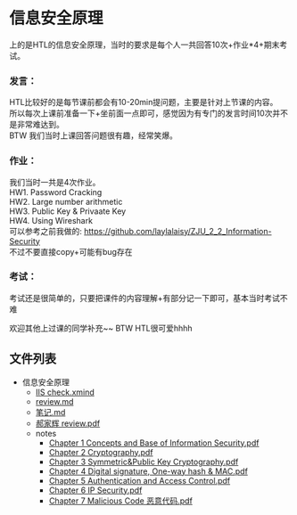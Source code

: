 # 信息安全原理

上的是HTL的信息安全原理，当时的要求是每个人一共回答10次+作业*4+期末考试。

### 发言：
HTL比较好的是每节课前都会有10-20min提问题，主要是针对上节课的内容。  
所以每次上课前准备一下+坐前面一点即可，感觉因为有专门的发言时间10次并不是非常难达到。  
BTW 我们当时上课回答问题很有趣，经常笑爆。

### 作业：
我们当时一共是4次作业。   
HW1. Password Cracking  
HW2. Large number arithmetic  
HW3. Public Key & Privaate Key  
HW4. Using Wireshark  
可以参考之前我做的: https://github.com/laylalaisy/ZJU_2_2_Information-Security  
不过不要直接copy+可能有bug存在

### 考试：
考试还是很简单的，只要把课件的内容理解+有部分记一下即可，基本当时考试不难

欢迎其他上过课的同学补充~~
BTW HTL很可爱hhhh


## 文件列表

- 信息安全原理
    - [IIS check.xmind](https%3A//github.com/QSCTech/zju-icicles/raw/master/%E4%BF%A1%E6%81%AF%E5%AE%89%E5%85%A8%E5%8E%9F%E7%90%86/IIS%20check.xmind)
    - [review.md](https%3A//github.com/QSCTech/zju-icicles/blob/master/%E4%BF%A1%E6%81%AF%E5%AE%89%E5%85%A8%E5%8E%9F%E7%90%86/review.md)
    - [笔记.md](https%3A//github.com/QSCTech/zju-icicles/blob/master/%E4%BF%A1%E6%81%AF%E5%AE%89%E5%85%A8%E5%8E%9F%E7%90%86/%E7%AC%94%E8%AE%B0.md)
    - [郝家辉 review.pdf](https%3A//github.com/QSCTech/zju-icicles/raw/master/%E4%BF%A1%E6%81%AF%E5%AE%89%E5%85%A8%E5%8E%9F%E7%90%86/%E9%83%9D%E5%AE%B6%E8%BE%89%20review.pdf)
    - notes
        - [Chapter 1 Concepts and Base of Information Security.pdf](https%3A//github.com/QSCTech/zju-icicles/raw/master/%E4%BF%A1%E6%81%AF%E5%AE%89%E5%85%A8%E5%8E%9F%E7%90%86/notes/Chapter%201%20Concepts%20and%20Base%20of%20Information%20Security.pdf)
        - [Chapter 2 Cryptography.pdf](https%3A//github.com/QSCTech/zju-icicles/raw/master/%E4%BF%A1%E6%81%AF%E5%AE%89%E5%85%A8%E5%8E%9F%E7%90%86/notes/Chapter%202%20Cryptography.pdf)
        - [Chapter 3  Symmetric&Public Key Cryptography.pdf](https%3A//github.com/QSCTech/zju-icicles/raw/master/%E4%BF%A1%E6%81%AF%E5%AE%89%E5%85%A8%E5%8E%9F%E7%90%86/notes/Chapter%203%20%20Symmetric%26Public%20Key%20Cryptography.pdf)
        - [Chapter 4 Digital signature, One-way hash & MAC.pdf](https%3A//github.com/QSCTech/zju-icicles/raw/master/%E4%BF%A1%E6%81%AF%E5%AE%89%E5%85%A8%E5%8E%9F%E7%90%86/notes/Chapter%204%20Digital%20signature%2C%20One-way%20hash%20%26%20MAC.pdf)
        - [Chapter 5 Authentication and Access Control.pdf](https%3A//github.com/QSCTech/zju-icicles/raw/master/%E4%BF%A1%E6%81%AF%E5%AE%89%E5%85%A8%E5%8E%9F%E7%90%86/notes/Chapter%205%20Authentication%20and%20Access%20Control.pdf)
        - [Chapter 6 IP Security.pdf](https%3A//github.com/QSCTech/zju-icicles/raw/master/%E4%BF%A1%E6%81%AF%E5%AE%89%E5%85%A8%E5%8E%9F%E7%90%86/notes/Chapter%206%20IP%20Security.pdf)
        - [Chapter 7 Malicious Code 恶意代码.pdf](https%3A//github.com/QSCTech/zju-icicles/raw/master/%E4%BF%A1%E6%81%AF%E5%AE%89%E5%85%A8%E5%8E%9F%E7%90%86/notes/Chapter%207%20Malicious%20Code%20%E6%81%B6%E6%84%8F%E4%BB%A3%E7%A0%81.pdf)
